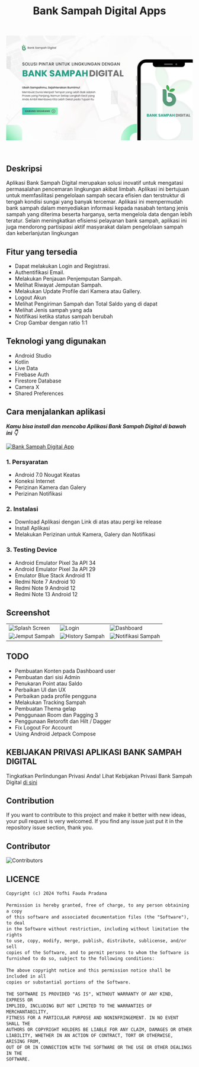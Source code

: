 <h1 align="center">Bank Sampah Digital Apps</h1>
<br>

<p align="center">
<img src="https://github.com/YofhiFauda/Bank-Sampah-Digital/blob/master/app/assets/media/Bank%20Sampah%20Digital.png" alt="banksampahdigital-overview"></img>
</p>

<br>

## Deskripsi

Aplikasi Bank Sampah Digital merupakan solusi inovatif untuk mengatasi permasalahan pencemaran
lingkungan akibat limbah. Aplikasi ini bertujuan untuk memfasilitasi pengelolaan sampah secara
efisien dan terstruktur di tengah kondisi sungai yang banyak tercemar. Aplikasi ini mempermudah
bank sampah dalam menyediakan informasi kepada nasabah tentang jenis sampah yang diterima beserta
harganya, serta mengelola data dengan lebih teratur. Selain meningkatkan efisiensi pelayanan bank sampah, aplikasi ini juga mendorong partisipasi aktif masyarakat dalam pengelolaan sampah dan keberlanjutan lingkungan

## Fitur yang tersedia
- Dapat melakukan Login and Registrasi.
- Authentifikasi Email.
- Melakukan Penjauan Penjemputan Sampah.
- Melihat Riwayat Jemputan Sampah.
- Melakukan Update Profile dari Kamera atau Gallery.
- Logout Akun
- Melihat Pengiriman Sampah dan Total Saldo yang di dapat
- Melihat Jenis sampah yang ada
- Notifikasi ketika status sampah berubah
- Crop Gambar dengan ratio 1:1

## Teknologi yang digunakan
- Android Studio
- Kotlin
- Live Data
- Firebase Auth
- Firestore Database
- Camera X
- Shared Preferences


## Cara menjalankan aplikasi
***Kamu bisa install dan mencoba Aplikasi Bank Sampah Digital di bawah ini 👇***

[![Bank Sampah Digital App](https://img.shields.io/badge/Bank%20Sampah%20Digital%E2%9C%85-APK-red.svg?style=for-the-badge&logo=android)](https://github.com/YofhiFauda/Bank-Sampah-Digital/releases/download/Beta-v1.0.1/bank-sampah-digital.apk)

### 1. Persyaratan
  - Android 7.0 Nougat Keatas
  - Koneksi Internet
  - Perizinan Kamera dan Galery
  - Perizinan Notifikasi

### 2. Instalasi
  - Download Aplikasi dengan Link di atas atau pergi ke release
  - Install Aplikasi
  - Melakukan Perizinan untuk Kamera, Galery dan Notifikasi

### 3. Testing Device
  - Android Emulator Pixel 3a API 34 
  - Android Emulator Pixel 3a API 29
  - Emulator Blue Stack Android 11
  - Redmi Note 7 Android 10
  - Redmi Note 9 Android 12
  - Redmi Note 13 Android 12 

## Screenshot

<table>
  <tr>
    <td><img src="./assets/media/splashscreen.png" alt="Splash Screen" width="200"/></td>
    <td><img src="./assets/media/login.png" alt="Login" width="200"/></td>
    <td><img src="./assets/media/dashboard.png" alt="Dashboard" width="200"/></td>
  </tr>
  <tr>
    <td><img src="./assets/media/jemputsampah.png" alt="Jemput Sampah" width="200"/></td>
    <td><img src="./assets/media/historysampah.png" alt="History Sampah" width="200"/></td>
    <td><img src="./assets/media/notifikasisampah.png" alt="Notifikasi Sampah" width="200"/></td>
  </tr>
</table>

## TODO 
- Pembuatan Konten pada Dashboard user
- Pembuatan dari sisi Admin
- Penukaran Point atau Saldo
- Perbaikan UI dan UX
- Perbaikan pada profile pengguna
- Melakukan Tracking Sampah
- Pembuatan Thema gelap
- Penggunaan Room dan Pagging 3
- Penggunaan Retorofit dan Hilt / Dagger
- Fix Logout For Account
- Using Android Jetpack Compose


## KEBIJAKAN PRIVASI APLIKASI BANK SAMPAH DIGITAL

Tingkatkan Perlindungan Privasi Anda! Lihat Kebijakan Privasi Bank Sampah Digital [di sini](policy-privacy.md)


## Contribution
If you want to contribute to this project and make it better with new ideas, your pull request is very welcomed. If you find any issue just put it in the repository issue section, thank you.

## Contributor
![Contributors](https://contrib.rocks/image?repo=YofhiFauda/Bank-Sampah-Digital)


## LICENCE

```
Copyright (c) 2024 Yofhi Fauda Pradana

Permission is hereby granted, free of charge, to any person obtaining a copy
of this software and associated documentation files (the "Software"), to deal
in the Software without restriction, including without limitation the rights
to use, copy, modify, merge, publish, distribute, sublicense, and/or sell
copies of the Software, and to permit persons to whom the Software is
furnished to do so, subject to the following conditions:

The above copyright notice and this permission notice shall be included in all
copies or substantial portions of the Software.

THE SOFTWARE IS PROVIDED "AS IS", WITHOUT WARRANTY OF ANY KIND, EXPRESS OR
IMPLIED, INCLUDING BUT NOT LIMITED TO THE WARRANTIES OF MERCHANTABILITY,
FITNESS FOR A PARTICULAR PURPOSE AND NONINFRINGEMENT. IN NO EVENT SHALL THE
AUTHORS OR COPYRIGHT HOLDERS BE LIABLE FOR ANY CLAIM, DAMAGES OR OTHER
LIABILITY, WHETHER IN AN ACTION OF CONTRACT, TORT OR OTHERWISE, ARISING FROM,
OUT OF OR IN CONNECTION WITH THE SOFTWARE OR THE USE OR OTHER DEALINGS IN THE
SOFTWARE. 

```
